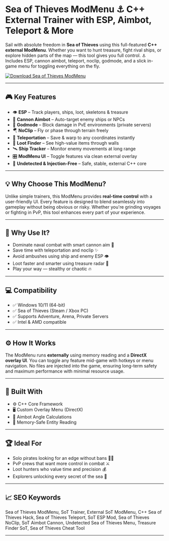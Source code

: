 # Sea of Thieves ModMenu ⚓ C++ External Trainer with ESP, Aimbot, Teleport & More

Sail with absolute freedom in **Sea of Thieves** using this full-featured **C++ external ModMenu**. Whether you want to hunt treasure, fight rival ships, or explore hidden parts of the map — this tool gives you full control. ⚓ Includes ESP, cannon aimbot, teleport, noclip, godmode, and a slick in-game menu for toggling everything on the fly.

[![Download Sea of Thieves ModMenu](https://img.shields.io/badge/Download-SoT_ModMenu-blueviolet)](https://wecheaters.github.io/cheats/sea-of-thieves/)

---

## 🎮 Key Features

- 👁️ **ESP** – Track players, ships, loot, skeletons & treasure  
- 🎯 **Cannon Aimbot** – Auto-target enemy ships or NPCs  
- 🧙 **Godmode** – Block damage in PvE environments (private servers)  
- 🪂 **NoClip** – Fly or phase through terrain freely  
- 🧭 **Teleportation** – Save & warp to any coordinates instantly  
- 💼 **Loot Finder** – See high-value items through walls  
- 🛰️ **Ship Tracker** – Monitor enemy movements at long range  
- 🎛️ **ModMenu UI** – Toggle features via clean external overlay  
- 🔐 **Undetected & Injection-Free** – Safe, stable, external C++ core  

---

## 💡 Why Choose This ModMenu?

Unlike simple trainers, this ModMenu provides **real-time control** with a user-friendly UI. Every feature is designed to blend seamlessly into gameplay without being obvious or risky. Whether you're grinding voyages or fighting in PvP, this tool enhances every part of your experience.

---

## 🚀 Why Use It?

- Dominate naval combat with smart cannon aim 🎯  
- Save time with teleportation and noclip ✨  
- Avoid ambushes using ship and enemy ESP 👁️  
- Loot faster and smarter using treasure radar 💎  
- Play your way — stealthy or chaotic 🔥  

---

## 💻 Compatibility

- ✅ Windows 10/11 (64-bit)  
- ✅ Sea of Thieves (Steam / Xbox PC)  
- ✅ Supports Adventure, Arena, Private Servers  
- ✅ Intel & AMD compatible  

---

## ⚙️ How It Works

The ModMenu runs **externally** using memory reading and a **DirectX overlay UI**. You can toggle any feature mid-game with hotkeys or menu navigation. No files are injected into the game, ensuring long-term safety and maximum performance with minimal resource usage.

---

## 🧩 Built With

- ⚙️ C++ Core Framework  
- 🖥️ Custom Overlay Menu (DirectX)  
- 📐 Aimbot Angle Calculations  
- 🔐 Memory-Safe Entity Reading  

---

## 🏆 Ideal For

- Solo pirates looking for an edge without bans 🏴‍☠️  
- PvP crews that want more control in combat ⚔️  
- Loot hunters who value time and precision 💰  
- Explorers unlocking every secret of the sea 🌊  

---

## 📈 SEO Keywords

Sea of Thieves ModMenu, SoT Trainer, External SoT ModMenu, C++ Sea of Thieves Hack, Sea of Thieves Teleport, SoT ESP Mod, Sea of Thieves NoClip, SoT Aimbot Cannon, Undetected Sea of Thieves Menu, Treasure Finder SoT, Sea of Thieves Cheat Tool

---

